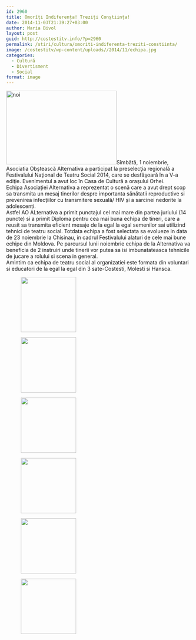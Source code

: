 ```yaml
---
id: 2960
title: Omorîți Indiferența! Treziți Conștiința!
date: 2014-11-03T21:39:27+03:00
author: Maria Bivol
layout: post
guid: http://costestitv.info/?p=2960
permalink: /stiri/cultura/omoriti-indiferenta-treziti-constiinta/
image: /costestitv/wp-content/uploads//2014/11/echipa.jpg
categories:
  - Cultură
  - Divertisment
  - Social
format: image
---
```

[<img class="alignleft size-medium wp-image-2961" src="/costestitv/wp-content/uploads//2014/11/noi-300x200.jpg" alt="noi" width="300" height="200" srcset="/costestitv/wp-content/uploads//2014/11/noi-300x200.jpg 300w, /costestitv/wp-content/uploads//2014/11/noi-90x60.jpg 90w, /costestitv/wp-content/uploads//2014/11/noi-180x120.jpg 180w, /costestitv/wp-content/uploads//2014/11/noi-95x64.jpg 95w, /costestitv/wp-content/uploads//2014/11/noi.jpg 960w" sizes="(max-width: 300px) 100vw, 300px" />](/costestitv/wp-content/uploads//2014/11/noi.jpg)Sîmbătă, 1 noiembrie, Asociatia Obștească Alternativa a participat la preselecţia regională a Festivalului Naţional de Teatru Social 2014, care se desfăşoară în a V-a ediţie. Evenimentul a avut loc în Casa de Cultură a orașului Orhei.  
Echipa Asociației Alternativa a reprezentat o scenă care a avut drept scop sa transmita un mesaj tinerilor despre importanta sănătatii reproductive si prevenirea infecţiilor cu transmitere sexuală/ HIV și a sarcinei nedorite la adolescenți.  
Astfel AO ALternativa a primit punctajul cel mai mare din partea juriului (14 puncte) si a primit Diploma pentru cea mai buna echipa de tineri, care a reusit sa transmita eficient mesaje de la egal la egal semenilor sai utilizind tehnici de teatru social. Totdata echipa a fost selectata sa evolueze in data de 23 noiembrie la Chisinau, in cadrul Festivalului alaturi de cele mai bune echipe din Moldova. Pe parcursul lunii noiembrie echipa de la Alternativa va beneficia de 2 instruiri unde tinerii vor putea sa isi imbunatateasca tehnicile de jucare a rolului si scena in general.  
Amintim ca echipa de teatru social al organizatiei este formata din voluntari si educatori de la egal la egal din 3 sate-Costesti, Molesti si Hansca.

<div id='gallery-14' class='gallery galleryid-2960 gallery-columns-3 gallery-size-thumbnail'>
  <figure class='gallery-item'> 
  
  <div class='gallery-icon landscape'>
    <a href='/costestitv/stiri/cultura/omoriti-indiferenta-treziti-constiinta/attachment/9441_751090501612021_4090845553615523054_n/'><img width="150" height="150" src="/costestitv/wp-content/uploads//2014/11/9441_751090501612021_4090845553615523054_n-150x150.jpg" class="attachment-thumbnail size-thumbnail" alt="" /></a>
  </div></figure><figure class='gallery-item'> 
  
  <div class='gallery-icon landscape'>
    <a href='/costestitv/stiri/cultura/omoriti-indiferenta-treziti-constiinta/attachment/echipa/'><img width="150" height="150" src="/costestitv/wp-content/uploads//2014/11/echipa-150x150.jpg" class="attachment-thumbnail size-thumbnail" alt="" /></a>
  </div></figure><figure class='gallery-item'> 
  
  <div class='gallery-icon landscape'>
    <a href='/costestitv/stiri/cultura/omoriti-indiferenta-treziti-constiinta/attachment/echipa2/'><img width="150" height="150" src="/costestitv/wp-content/uploads//2014/11/echipa2-150x150.jpg" class="attachment-thumbnail size-thumbnail" alt="" /></a>
  </div></figure><figure class='gallery-item'> 
  
  <div class='gallery-icon landscape'>
    <a href='/costestitv/stiri/cultura/omoriti-indiferenta-treziti-constiinta/attachment/p1280589/'><img width="150" height="150" src="/costestitv/wp-content/uploads//2014/11/P1280589-150x150.jpg" class="attachment-thumbnail size-thumbnail" alt="" /></a>
  </div></figure><figure class='gallery-item'> 
  
  <div class='gallery-icon landscape'>
    <a href='/costestitv/stiri/cultura/omoriti-indiferenta-treziti-constiinta/attachment/speach/'><img width="150" height="150" src="/costestitv/wp-content/uploads//2014/11/speach-150x150.jpg" class="attachment-thumbnail size-thumbnail" alt="" /></a>
  </div></figure><figure class='gallery-item'> 
  
  <div class='gallery-icon landscape'>
    <a href='/costestitv/stiri/cultura/omoriti-indiferenta-treziti-constiinta/attachment/speach2/'><img width="150" height="150" src="/costestitv/wp-content/uploads//2014/11/speach2-150x150.jpg" class="attachment-thumbnail size-thumbnail" alt="" /></a>
  </div></figure>
</div>
